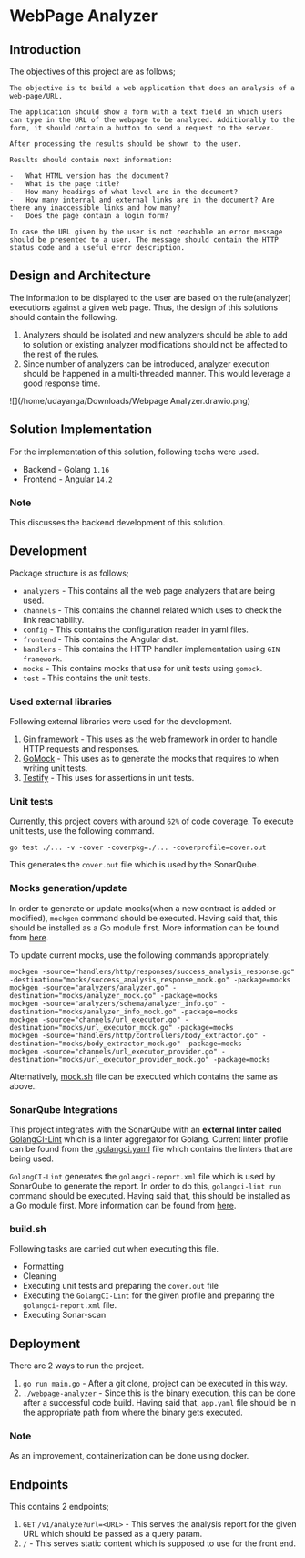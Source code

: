 # WebPage Analyzer

## Introduction

The objectives of this project are as follows;

```
The objective is to build a web application that does an analysis of a web-page/URL.

The application should show a form with a text field in which users can type in the URL of the webpage to be analyzed. Additionally to the form, it should contain a button to send a request to the server.

After processing the results should be shown to the user.

Results should contain next information:

-   What HTML version has the document?
-   What is the page title?
-   How many headings of what level are in the document?
-   How many internal and external links are in the document? Are there any inaccessible links and how many?
-   Does the page contain a login form?

In case the URL given by the user is not reachable an error message should be presented to a user. The message should contain the HTTP status code and a useful error description. 
```

## Design and Architecture

The information to be displayed to the user are based on the rule(analyzer) executions against a given web page. Thus, the design of this solutions should contain the following.

1. Analyzers should be isolated and new analyzers should be able to add to solution or existing analyzer modifications should not be affected to the rest of the rules.
2. Since number of analyzers can be introduced, analyzer execution should be happened in a multi-threaded manner. This would leverage a good response time.

![](/home/udayanga/Downloads/Webpage Analyzer.drawio.png)

## Solution Implementation

For the implementation of this solution, following techs were used.

- Backend - Golang `1.16`
- Frontend - Angular `14.2`

### Note
This discusses the backend development of this solution.

## Development

Package structure is as follows;

- `analyzers` - This contains all the web page analyzers that are being used.
- `channels` - This contains the channel related which uses to check the link reachability.
- `config` - This contains the configuration reader in yaml files.
- `frontend` - This contains the Angular dist.
- `handlers` - This contains the HTTP handler implementation using `GIN framework`.
- `mocks` - This contains mocks that use for unit tests using `gomock`. 
- `test` - This contains the unit tests.

### Used external libraries

Following external libraries were used for the development.

1. [Gin framework](https://github.com/gin-gonic/gin) - This uses as the web framework in order to handle HTTP requests and responses.
2. [GoMock](https://github.com/golang/mock) - This uses as to generate the mocks that requires to when writing unit tests.
3. [Testify](https://github.com/stretchr/testify) - This uses for assertions in unit tests.

### Unit tests

Currently, this project covers with around `62%` of code coverage. To execute unit tests, use the following command.

```
go test ./... -v -cover -coverpkg=./... -coverprofile=cover.out
```
This generates the `cover.out` file which is used by the SonarQube.

### Mocks generation/update

In order to generate or update mocks(when a new contract is added or modified), `mockgen` command should be executed. Having said that, this should be installed as a Go module first. More information can be found from [here](https://github.com/golang/mock).

To update current mocks, use the following commands appropriately.

```
mockgen -source="handlers/http/responses/success_analysis_response.go" -destination="mocks/success_analysis_response_mock.go" -package=mocks
mockgen -source="analyzers/analyzer.go" -destination="mocks/analyzer_mock.go" -package=mocks
mockgen -source="analyzers/schema/analyzer_info.go" -destination="mocks/analyzer_info_mock.go" -package=mocks
mockgen -source="channels/url_executor.go" -destination="mocks/url_executor_mock.go" -package=mocks
mockgen -source="handlers/http/controllers/body_extractor.go" -destination="mocks/body_extractor_mock.go" -package=mocks
mockgen -source="channels/url_executor_provider.go" -destination="mocks/url_executor_provider_mock.go" -package=mocks
```
Alternatively, [mock.sh](mock.sh) file can be executed which contains the same as above..

### SonarQube Integrations

This project integrates with the SonarQube with an **external linter called** [GolangCI-Lint](https://github.com/golangci/golangci-lint) which is a linter aggregator for Golang. Current linter profile can be found from the [.golangci.yaml](.golangci.yaml) file which contains the linters that are being used.

`GolangCI-Lint` generates the `golangci-report.xml` file which is used by SonarQube to generate the report. In order to do this, `golangci-lint run` command should be executed. Having said that, this should be installed as a Go module first. More information can be found from [here](https://github.com/golangci/golangci-lint).

### build.sh

Following tasks are carried out when executing this file.

- Formatting
- Cleaning
- Executing unit tests and preparing the `cover.out` file
- Executing the `GolangCI-Lint` for the given profile and preparing the `golangci-report.xml` file.
- Executing Sonar-scan

## Deployment

There are 2 ways to run the project.

1. `go run main.go` - After a git clone, project can be executed in this way.
2. `./webpage-analyzer` - Since this is the binary execution, this can be done after a successful code build. Having said that, `app.yaml` file should be in the appropriate path from where the binary gets executed. 

### Note
As an improvement, containerization can be done using docker.

## Endpoints

This contains 2 endpoints;

1. `GET` `/v1/analyze?url=<URL>` - This serves the analysis report for the given URL which should be passed as a query param.
2. `/` - This serves static content which is supposed to use for the front end.


